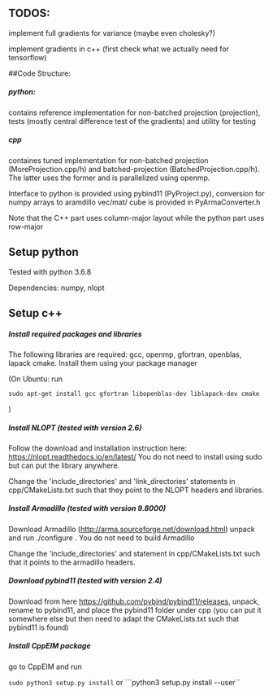 ## TODOS:

implement full gradients for variance (maybe even cholesky?)

implement gradients in c++ (first check what we actually need for tensorflow)


##Code Structure:

##### python:
   
contains reference implementation for non-batched projection (projection), tests (mostly central difference test of the gradients) and utility for testing 

##### cpp
containes tuned implementation for non-batched projection (MoreProjection.cpp/h) and batched-projection
 (BatchedProjection.cpp/h). The latter uses the former and is parallelized using openmp.
 
 Interface to python is provided using pybind11 (PyProject.py), conversion for numpy arrays to aramdillo vec/mat/ cube is provided
 in PyArmaConverter.h
    
Note that the C++ part uses column-major layout while the python part uses row-major

## Setup python
Tested with python 3.6.8 

Dependencies: numpy, nlopt

## Setup c++

##### Install required packages and libraries 
The following libraries are required: gcc, openmp, gfortran, openblas, lapack cmake. Install them using your package manager

(On Ubuntu: run

```sudo apt-get install gcc gfortran libopenblas-dev liblapack-dev cmake ```

) 
     
##### Install NLOPT (tested with version 2.6)
Follow the download and installation instruction here: https://nlopt.readthedocs.io/en/latest/
You do not need to install using sudo but can put the library anywhere.

Change the 'include_directories' and 'link_directories' statements in cpp/CMakeLists.txt such that they point to the
NLOPT headers and libraries. 

##### Install Armadillo (tested with version 9.8000)

Download Armadillo (http://arma.sourceforge.net/download.html) unpack and run ./configure . You do not need to build 
Armadillo

Change the 'include_directories' and statement in cpp/CMakeLists.txt such that it points to the
armadillo headers. 


##### Download pybind11 (tested with version 2.4)

Download from here https://github.com/pybind/pybind11/releases, unpack, rename to pybind11, and place the pybind11 
folder under cpp (you can put it somewhere else but then need to adapt the CMakeLists.txt such that pybind11 is found)

##### Install CppEIM package 
go to CppEIM and run 

```sudo python3 setup.py install``` or ```python3 setup.py install --user``